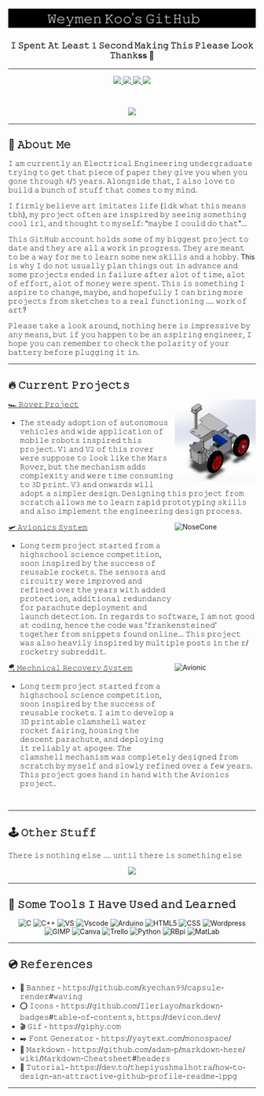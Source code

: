 <p align="center">
  <a href="https://youtu.be/xcaQ95P2-0M" target="_blank">
  <img src="https://github.com/WeymenKoo/WeymenKoo/blob/main/Stuff.png"/>
  </a>
</p>


<h3 align="center">𝙸 𝚂𝚙𝚎𝚗𝚝 𝙰𝚝 𝙻𝚎𝚊𝚜𝚝 𝟷 𝚂𝚎𝚌𝚘𝚗𝚍 𝙼𝚊𝚔𝚒𝚗𝚐 𝚃𝚑𝚒𝚜 𝙿𝚕𝚎𝚊𝚜𝚎 𝙻𝚘𝚘𝚔 𝚃𝚑𝚊𝚗𝚔ss 🍵</h3>

<hr> 

<p align="center">
  <a href="https://www.linkedin.com/in/weymenkoo/" target="_blank">
    <img height="30" src="https://img.shields.io/badge/linkedin-%230077B5.svg?style=for-the-badge&logo=linkedin&logoColor=white"/>
  </a>
  <a href="mailto:kchweymen@gmail.com" target="_blank">
    <img height="30" src="https://img.shields.io/badge/Gmail-D14836?style=for-the-badge&logo=gmail&logoColor=white"/>
  </a>
  <a href="https://www.reddit.com/r/Eyebleach/" target="_blank">
    <img height="30" src="https://img.shields.io/badge/Reddit-%23FF4500.svg?style=for-the-badge&logo=Reddit&logoColor=white"/>
  </a>
  <a href="https://www.youtube.com/watch?v=lpiB2wMc49g" target="_blank">
    <img height="30" src="https://img.shields.io/badge/Discord-%237289DA.svg?style=for-the-badge&logo=discord&logoColor=white"/>
  </a>
</p>

<br>

<p align="center">
  <a href="https://youtu.be/b9TE3226T-g">
  <img height="400" src="https://media.giphy.com/media/3ov9jVnbc2E7rCO0Ao/giphy.gif"/>
  </a>
</p>

<hr> 


## 📸 𝙰𝚋𝚘𝚞𝚝 𝙼𝚎 

𝙸 𝚊𝚖 𝚌𝚞𝚛𝚛𝚎𝚗𝚝𝚕𝚢 𝚊𝚗 𝙴𝚕𝚎𝚌𝚝𝚛𝚒𝚌𝚊𝚕 𝙴𝚗𝚐𝚒𝚗𝚎𝚎𝚛𝚒𝚗𝚐 𝚞𝚗𝚍𝚎𝚛𝚐𝚛𝚊𝚍𝚞𝚊𝚝𝚎 𝚝𝚛𝚢𝚒𝚗𝚐 𝚝𝚘 𝚐𝚎𝚝 𝚝𝚑𝚊𝚝 𝚙𝚒𝚎𝚌𝚎 𝚘𝚏 𝚙𝚊𝚙𝚎𝚛 𝚝𝚑𝚎𝚢 𝚐𝚒𝚟𝚎 𝚢𝚘𝚞 𝚠𝚑𝚎𝚗 𝚢𝚘𝚞 𝚐𝚘𝚗𝚎 𝚝𝚑𝚛𝚘𝚞𝚐𝚑 𝟺/𝟻 𝚢𝚎𝚊𝚛𝚜. 𝙰𝚕𝚘𝚗𝚐𝚜𝚒𝚍𝚎 𝚝𝚑𝚊𝚝, 𝙸 𝚊𝚕𝚜𝚘 𝚕𝚘𝚟𝚎 𝚝𝚘 𝚋𝚞𝚒𝚕𝚍 𝚊 𝚋𝚞𝚗𝚌𝚑 𝚘𝚏 𝚜𝚝𝚞𝚏𝚏 𝚝𝚑𝚊𝚝 𝚌𝚘𝚖𝚎𝚜 𝚝𝚘 𝚖𝚢 𝚖𝚒𝚗𝚍. 

𝙸 𝚏𝚒𝚛𝚖𝚕𝚢 𝚋𝚎𝚕𝚒𝚎𝚟𝚎 𝚊𝚛𝚝 𝚒𝚖𝚒𝚝𝚊𝚝𝚎𝚜 𝚕𝚒𝚏𝚎 (𝚒𝚍𝚔 𝚠𝚑𝚊𝚝 𝚝𝚑𝚒𝚜 𝚖𝚎𝚊𝚗𝚜 𝚝𝚋𝚑), 𝚖𝚢 𝚙𝚛𝚘𝚓𝚎𝚌𝚝 𝚘𝚏𝚝𝚎𝚗 𝚊𝚛𝚎 𝚒𝚗𝚜𝚙𝚒𝚛𝚎𝚍 𝚋𝚢 𝚜𝚎𝚎𝚒𝚗𝚐 𝚜𝚘𝚖𝚎𝚝𝚑𝚒𝚗𝚐 𝚌𝚘𝚘𝚕 𝚒𝚛𝚕, 𝚊𝚗𝚍 𝚝𝚑𝚘𝚞𝚐𝚑𝚝 𝚝𝚘 𝚖𝚢𝚜𝚎𝚕𝚏: "𝚖𝚊𝚢𝚋𝚎 𝙸 𝚌𝚘𝚞𝚕𝚍 𝚍𝚘 𝚝𝚑𝚊𝚝"...

𝚃𝚑𝚒𝚜 𝙶𝚒𝚝𝙷𝚞𝚋 𝚊𝚌𝚌𝚘𝚞𝚗𝚝 𝚑𝚘𝚕𝚍𝚜 𝚜𝚘𝚖𝚎 𝚘𝚏 𝚖𝚢 𝚋𝚒𝚐𝚐𝚎𝚜𝚝 𝚙𝚛𝚘𝚓𝚎𝚌𝚝 𝚝𝚘 𝚍𝚊𝚝𝚎 𝚊𝚗𝚍 𝚝𝚑𝚎𝚢 𝚊𝚛𝚎 𝚊𝚕𝚕 𝚊 𝚠𝚘𝚛𝚔 𝚒𝚗 𝚙𝚛𝚘𝚐𝚛𝚎𝚜𝚜. 𝚃𝚑𝚎𝚢 𝚊𝚛𝚎 𝚖𝚎𝚊𝚗𝚝 𝚝𝚘 𝚋𝚎 𝚊 𝚠𝚊𝚢 𝚏𝚘𝚛 𝚖𝚎 𝚝𝚘 𝚕𝚎𝚊𝚛𝚗 𝚜𝚘𝚖𝚎 𝚗𝚎𝚠 𝚜𝚔𝚒𝚕𝚕𝚜 𝚊𝚗𝚍 𝚊 𝚑𝚘𝚋𝚋𝚢. This 𝚒𝚜 𝚠𝚑𝚢 𝙸 𝚍𝚘 𝚗𝚘𝚝 𝚞𝚜𝚞𝚊𝚕𝚕𝚢 𝚙𝚕𝚊𝚗 𝚝𝚑𝚒𝚗𝚐𝚜 𝚘𝚞𝚝 𝚒𝚗 𝚊𝚍𝚟𝚊𝚗𝚌𝚎 𝚊𝚗𝚍 𝚜𝚘𝚖𝚎 𝚙𝚛𝚘𝚓𝚎𝚌𝚝𝚜 𝚎𝚗𝚍𝚎𝚍 𝚒𝚗 𝚏𝚊𝚒𝚕𝚞𝚛𝚎 𝚊𝚏𝚝𝚎𝚛 𝚊𝚕𝚘𝚝 𝚘𝚏 𝚝𝚒𝚖𝚎, 𝚊𝚕𝚘𝚝 𝚘𝚏 𝚎𝚏𝚏𝚘𝚛𝚝, 𝚊𝚕𝚘𝚝 𝚘𝚏 𝚖𝚘𝚗𝚎𝚢 𝚠𝚎𝚛𝚎 𝚜𝚙𝚎𝚗𝚝. 𝚃𝚑𝚒𝚜 𝚒𝚜 𝚜𝚘𝚖𝚎𝚝𝚑𝚒𝚗𝚐 𝙸 𝚊𝚜𝚙𝚒𝚛𝚎 𝚝𝚘 𝚌𝚑𝚊𝚗𝚐𝚎, 𝚖𝚊𝚢𝚋𝚎, 𝚊𝚗𝚍 𝚑𝚘𝚙𝚎𝚏𝚞𝚕𝚕𝚢 𝙸 𝚌𝚊𝚗 𝚋𝚛𝚒𝚗𝚐 𝚖𝚘𝚛𝚎 𝚙𝚛𝚘𝚓𝚎𝚌𝚝𝚜 𝚏𝚛𝚘𝚖 𝚜𝚔𝚎𝚝𝚌𝚑𝚎𝚜 𝚝𝚘 𝚊 𝚛𝚎𝚊𝚕 𝚏𝚞𝚗𝚌𝚝𝚒𝚘𝚗𝚒𝚗𝚐 .... 𝚠𝚘𝚛𝚔 𝚘𝚏 𝚊𝚛𝚝?

𝙿𝚕𝚎𝚊𝚜𝚎 𝚝𝚊𝚔𝚎 𝚊 𝚕𝚘𝚘𝚔 𝚊𝚛𝚘𝚞𝚗𝚍, 𝚗𝚘𝚝𝚑𝚒𝚗𝚐 𝚑𝚎𝚛𝚎 𝚒𝚜 𝚒𝚖𝚙𝚛𝚎𝚜𝚜𝚒𝚟𝚎 𝚋𝚢 𝚊𝚗𝚢 𝚖𝚎𝚊𝚗𝚜, 𝚋𝚞𝚝 𝚒𝚏 𝚢𝚘𝚞 𝚑𝚊𝚙𝚙𝚎𝚗 𝚝𝚘 𝚋𝚎 𝚊𝚗 𝚊𝚜𝚙𝚒𝚛𝚒𝚗𝚐 𝚎𝚗𝚐𝚒𝚗𝚎𝚎𝚛, 𝙸 𝚑𝚘𝚙𝚎 𝚢𝚘𝚞 𝚌𝚊𝚗 𝚛𝚎𝚖𝚎𝚖𝚋𝚎𝚛 𝚝𝚘 𝚌𝚑𝚎𝚌𝚔 𝚝𝚑𝚎 𝚙𝚘𝚕𝚊𝚛𝚒𝚝𝚢 𝚘𝚏 𝚢𝚘𝚞𝚛 𝚋𝚊𝚝𝚝𝚎𝚛𝚢 𝚋𝚎𝚏𝚘𝚛𝚎 𝚙𝚕𝚞𝚐𝚐𝚒𝚗𝚐 𝚒𝚝 𝚒𝚗.

<hr>

## 🔥 𝙲𝚞𝚛𝚛𝚎𝚗𝚝 𝙿𝚛𝚘𝚓𝚎𝚌𝚝𝚜


[<img align="Right" height="165px" width="165px" alt="RoverV3" src="https://github.com/WeymenKoo/Rover-Project/blob/main/CAD%20picture.jpg"/>](https://github.com/WeymenKoo/Rover-Project/blob/main/CAD%20picture.jpg)

[🏎️ 𝚁𝚘𝚟𝚎𝚛 𝙿𝚛𝚘𝚓𝚎𝚌𝚝](https://github.com/WeymenKoo/Rover-Project)
<br>
- 𝚃𝚑𝚎 𝚜𝚝𝚎𝚊𝚍𝚢 𝚊𝚍𝚘𝚙𝚝𝚒𝚘𝚗 𝚘𝚏 𝚊𝚞𝚝𝚘𝚗𝚘𝚖𝚘𝚞𝚜 𝚟𝚎𝚑𝚒𝚌𝚕𝚎𝚜 𝚊𝚗𝚍 𝚠𝚒𝚍𝚎 𝚊𝚙𝚙𝚕𝚒𝚌𝚊𝚝𝚒𝚘𝚗 𝚘𝚏 𝚖𝚘𝚋𝚒𝚕𝚎 𝚛𝚘𝚋𝚘𝚝𝚜 𝚒𝚗𝚜𝚙𝚒𝚛𝚎𝚍 𝚝𝚑𝚒𝚜 𝚙𝚛𝚘𝚓𝚎𝚌𝚝. 𝚅𝟷 𝚊𝚗𝚍 𝚅𝟸 𝚘𝚏 𝚝𝚑𝚒𝚜 𝚛𝚘𝚟𝚎𝚛 𝚠𝚎𝚛𝚎 𝚜𝚞𝚙𝚙𝚘𝚜𝚎 𝚝𝚘 𝚕𝚘𝚘𝚔 𝚕𝚒𝚔𝚎 𝚝𝚑𝚎 𝙼𝚊𝚛𝚜 𝚁𝚘𝚟𝚎𝚛, 𝚋𝚞𝚝 𝚝𝚑𝚎 𝚖𝚎𝚌𝚑𝚊𝚗𝚒𝚜𝚖 𝚊𝚍𝚍𝚜 𝚌𝚘𝚖𝚙𝚕𝚎𝚡𝚒𝚝𝚢 𝚊𝚗𝚍 𝚠𝚎𝚛𝚎 𝚝𝚒𝚖𝚎 𝚌𝚘𝚗𝚜𝚞𝚖𝚒𝚗𝚐 𝚝𝚘 𝟹𝙳 𝚙𝚛𝚒𝚗𝚝. 𝚅𝟹 𝚊𝚗𝚍 𝚘𝚗𝚠𝚊𝚛𝚍𝚜 𝚠𝚒𝚕𝚕 𝚊𝚍𝚘𝚙𝚝 𝚊 𝚜𝚒𝚖𝚙𝚕𝚎𝚛 𝚍𝚎𝚜𝚒𝚐𝚗. 𝙳𝚎𝚜𝚒𝚐𝚗𝚒𝚗𝚐 𝚝𝚑𝚒𝚜 𝚙𝚛𝚘𝚓𝚎𝚌𝚝 𝚏𝚛𝚘𝚖 𝚜𝚌𝚛𝚊𝚝𝚌𝚑 𝚊𝚕𝚕𝚘𝚠𝚜 𝚖𝚎 𝚝𝚘 𝚕𝚎𝚊𝚛𝚗 𝚛𝚊𝚙𝚒𝚍 𝚙𝚛𝚘𝚝𝚘𝚝𝚢𝚙𝚒𝚗𝚐 𝚜𝚔𝚒𝚕𝚕𝚜 𝚊𝚗𝚍 𝚊𝚕𝚜𝚘 𝚒𝚖𝚙𝚕𝚎𝚖𝚎𝚗𝚝 𝚝𝚑𝚎 𝚎𝚗𝚐𝚒𝚗𝚎𝚎𝚛𝚒𝚗𝚐 𝚍𝚎𝚜𝚒𝚐𝚗 𝚙𝚛𝚘𝚌𝚎𝚜𝚜.

[<img align="Right" height="165px" width="165px" alt="NoseCone" src="https://github.com/WeymenKoo/Water-Rocket-Avionics/blob/main/Avionics_Front.jpg"/>](https://github.com/WeymenKoo/Water-Rocket-Avionics/blob/main/Avionics_Front.jpg)

[🛩️ 𝙰𝚟𝚒𝚘𝚗𝚒𝚌𝚜 𝚂𝚢𝚜𝚝𝚎𝚖](https://github.com/WeymenKoo/Water-Rocket-Avionics)
<br>
- 𝙻𝚘𝚗𝚐 𝚝𝚎𝚛𝚖 𝚙𝚛𝚘𝚓𝚎𝚌𝚝 𝚜𝚝𝚊𝚛𝚝𝚎𝚍 𝚏𝚛𝚘𝚖 𝚊 𝚑𝚒𝚐𝚑𝚜𝚌𝚑𝚘𝚘𝚕 𝚜𝚌𝚒𝚎𝚗𝚌𝚎 𝚌𝚘𝚖𝚙𝚎𝚝𝚒𝚝𝚒𝚘𝚗, 𝚜𝚘𝚘𝚗 𝚒𝚗𝚜𝚙𝚒𝚛𝚎𝚍 𝚋𝚢 𝚝𝚑𝚎 𝚜𝚞𝚌𝚌𝚎𝚜𝚜 𝚘𝚏 𝚛𝚎𝚞𝚜𝚊𝚋𝚕𝚎 𝚛𝚘𝚌𝚔𝚎𝚝𝚜. 𝚃𝚑𝚎 𝚜𝚎𝚗𝚜𝚘𝚛𝚜 𝚊𝚗𝚍 𝚌𝚒𝚛𝚌𝚞𝚒𝚝𝚛𝚢 𝚠𝚎𝚛𝚎 𝚒𝚖𝚙𝚛𝚘𝚟𝚎𝚍 𝚊𝚗𝚍 𝚛𝚎𝚏𝚒𝚗𝚎𝚍 𝚘𝚟𝚎𝚛 𝚝𝚑𝚎 𝚢𝚎𝚊𝚛𝚜 𝚠𝚒𝚝𝚑 𝚊𝚍𝚍𝚎𝚍 𝚙𝚛𝚘𝚝𝚎𝚌𝚝𝚒𝚘𝚗, 𝚊𝚍𝚍𝚒𝚝𝚒𝚘𝚗𝚊𝚕 𝚛𝚎𝚍𝚞𝚗𝚍𝚊𝚗𝚌𝚢 𝚏𝚘𝚛 𝚙𝚊𝚛𝚊𝚌𝚑𝚞𝚝𝚎 𝚍𝚎𝚙𝚕𝚘𝚢𝚖𝚎𝚗𝚝 𝚊𝚗𝚍 𝚕𝚊𝚞𝚗𝚌𝚑 𝚍𝚎𝚝𝚎𝚌𝚝𝚒𝚘𝚗. 𝙸𝚗 𝚛𝚎𝚐𝚊𝚛𝚍𝚜 𝚝𝚘 𝚜𝚘𝚏𝚝𝚠𝚊𝚛𝚎, 𝙸 𝚊𝚖 𝚗𝚘𝚝 𝚐𝚘𝚘𝚍 𝚊𝚝 𝚌𝚘𝚍𝚒𝚗𝚐, 𝚑𝚎𝚗𝚌𝚎 𝚝𝚑𝚎 𝚌𝚘𝚍𝚎 𝚠𝚊𝚜 '𝚏𝚛𝚊𝚗𝚔𝚎𝚗𝚜𝚝𝚎𝚒𝚗𝚎𝚍' 𝚝𝚘𝚐𝚎𝚝𝚑𝚎𝚛 𝚏𝚛𝚘𝚖 𝚜𝚗𝚒𝚙𝚙𝚎𝚝𝚜 𝚏𝚘𝚞𝚗𝚍 𝚘𝚗𝚕𝚒𝚗𝚎... 𝚃𝚑𝚒𝚜 𝚙𝚛𝚘𝚓𝚎𝚌𝚝 𝚠𝚊𝚜 𝚊𝚕𝚜𝚘 𝚑𝚎𝚊𝚟𝚒𝚕𝚢 𝚒𝚗𝚜𝚙𝚒𝚛𝚎𝚍 𝚋𝚢 𝚖𝚞𝚕𝚝𝚒𝚙𝚕𝚎 𝚙𝚘𝚜𝚝𝚜 𝚒𝚗 𝚝𝚑𝚎 𝚛/𝚛𝚘𝚌𝚔𝚎𝚝𝚛𝚢 𝚜𝚞𝚋𝚛𝚎𝚍𝚍𝚒𝚝.

[<img align="Right" height="165px" width="165px" alt="Avionic" src="https://github.com/WeymenKoo/Water-Rocket-Avionics/blob/main/NoseCone.jpg"/>](https://github.com/WeymenKoo/Water-Rocket-Avionics/blob/main/NoseCone.jpg)

[🪂 𝙼𝚎𝚌𝚑𝚗𝚒𝚌𝚊𝚕 𝚁𝚎𝚌𝚘𝚟𝚎𝚛𝚢 𝚂𝚢𝚜𝚝𝚎𝚖](https://github.com/WeymenKoo/Water-Rocket-Avionics)
<br>
- 𝙻𝚘𝚗𝚐 𝚝𝚎𝚛𝚖 𝚙𝚛𝚘𝚓𝚎𝚌𝚝 𝚜𝚝𝚊𝚛𝚝𝚎𝚍 𝚏𝚛𝚘𝚖 𝚊 𝚑𝚒𝚐𝚑𝚜𝚌𝚑𝚘𝚘𝚕 𝚜𝚌𝚒𝚎𝚗𝚌𝚎 𝚌𝚘𝚖𝚙𝚎𝚝𝚒𝚝𝚒𝚘𝚗, 𝚜𝚘𝚘𝚗 𝚒𝚗𝚜𝚙𝚒𝚛𝚎𝚍 𝚋𝚢 𝚝𝚑𝚎 𝚜𝚞𝚌𝚌𝚎𝚜𝚜 𝚘𝚏 𝚛𝚎𝚞𝚜𝚊𝚋𝚕𝚎 𝚛𝚘𝚌𝚔𝚎𝚝𝚜. 𝙸 𝚊𝚒𝚖 𝚝𝚘 𝚍𝚎𝚟𝚎𝚕𝚘𝚙 𝚊 𝟹𝙳 𝚙𝚛𝚒𝚗𝚝𝚊𝚋𝚕𝚎 𝚌𝚕𝚊𝚖𝚜𝚑𝚎𝚕𝚕 𝚠𝚊𝚝𝚎𝚛 𝚛𝚘𝚌𝚔𝚎𝚝 𝚏𝚊𝚒𝚛𝚒𝚗𝚐, 𝚑𝚘𝚞𝚜𝚒𝚗𝚐 𝚝𝚑𝚎 𝚍𝚎𝚜𝚌𝚎𝚗𝚝 𝚙𝚊𝚛𝚊𝚌𝚑𝚞𝚝𝚎, 𝚊𝚗𝚍 𝚍𝚎𝚙𝚕𝚘𝚢𝚒𝚗𝚐 𝚒𝚝 𝚛𝚎𝚕𝚒𝚊𝚋𝚕𝚢 𝚊𝚝 𝚊𝚙𝚘𝚐𝚎𝚎. 𝚃𝚑𝚎 𝚌𝚕𝚊𝚖𝚜𝚑𝚎𝚕𝚕 𝚖𝚎𝚌𝚑𝚊𝚗𝚒𝚜𝚖 𝚠𝚊𝚜 𝚌𝚘𝚖𝚙𝚕𝚎𝚝𝚎𝚕𝚢 𝚍𝚎𝚜𝚒𝚐𝚗𝚎𝚍 𝚏𝚛𝚘𝚖 𝚜𝚌𝚛𝚊𝚝𝚌𝚑 𝚋𝚢 𝚖𝚢𝚜𝚎𝚕𝚏 𝚊𝚗𝚍 𝚜𝚕𝚘𝚠𝚕𝚢 𝚛𝚎𝚏𝚒𝚗𝚎𝚍 𝚘𝚟𝚎𝚛 𝚊 𝚏𝚎𝚠 𝚢𝚎𝚊𝚛𝚜. 𝚃𝚑𝚒𝚜 𝚙𝚛𝚘𝚓𝚎𝚌𝚝 𝚐𝚘𝚎𝚜 𝚑𝚊𝚗𝚍 𝚒𝚗 𝚑𝚊𝚗𝚍 𝚠𝚒𝚝𝚑 𝚝𝚑𝚎 𝙰𝚟𝚒𝚘𝚗𝚒𝚌𝚜 𝚙𝚛𝚘𝚓𝚎𝚌𝚝.

<br>
<hr>

## 🕹️ 𝙾𝚝𝚑𝚎𝚛 𝚂𝚝𝚞𝚏𝚏

𝚃𝚑𝚎𝚛𝚎 𝚒𝚜 𝚗𝚘𝚝𝚑𝚒𝚗𝚐 𝚎𝚕𝚜𝚎 .... 𝚞𝚗𝚝𝚒𝚕 𝚝𝚑𝚎𝚛𝚎 𝚒𝚜 𝚜𝚘𝚖𝚎𝚝𝚑𝚒𝚗𝚐 𝚎𝚕𝚜𝚎

<p align="center">
  <a href="https://youtu.be/GCe-D6sTLoc">
  <img height="400" src="https://media.giphy.com/media/3oEduVhPTUAzqm03NS/giphy.gif"/>
  </a>
</p>

<hr>

## 💾 𝚂𝚘𝚖𝚎 𝚃𝚘𝚘𝚕𝚜 𝙸 𝙷𝚊𝚟𝚎 𝚄𝚜𝚎𝚍 𝚊𝚗𝚍 𝙻𝚎𝚊𝚛𝚗𝚎𝚍

<p align="center">
 <img src="https://cdn.jsdelivr.net/gh/devicons/devicon/icons/c/c-line.svg" alt="C" width="45" height="45"/>
<img src="https://cdn.jsdelivr.net/gh/devicons/devicon/icons/cplusplus/cplusplus-line.svg" alt="C++" width="45" height="45"/>
  <img src="https://cdn.jsdelivr.net/gh/devicons/devicon/icons/visualstudio/visualstudio-plain.svg" alt="VS" width="45" height="45"/>
  <img src="https://cdn.jsdelivr.net/gh/devicons/devicon/icons/vscode/vscode-original.svg" alt="Vscode" width="45" height="45"/>
    <img src="https://cdn.jsdelivr.net/gh/devicons/devicon/icons/arduino/arduino-original-wordmark.svg" alt="Arduino" width="45" height="45"/>

<img src="https://cdn.jsdelivr.net/gh/devicons/devicon/icons/html5/html5-plain.svg" alt="HTML5" width="45" height="45"/>
  <img src="https://cdn.jsdelivr.net/gh/devicons/devicon/icons/css3/css3-plain.svg" alt="CSS" width="45" height="45"/>
    <img src="https://cdn.jsdelivr.net/gh/devicons/devicon/icons/wordpress/wordpress-plain.svg" alt="Wordpress" width="45" height="45"/>
  <img src="https://cdn.jsdelivr.net/gh/devicons/devicon/icons/gimp/gimp-original.svg" alt="GIMP" width="45" height="45"/>
  <img src="https://cdn.jsdelivr.net/gh/devicons/devicon/icons/canva/canva-original.svg" alt="Canva" width="45" height="45"/>
  <img src="https://cdn.jsdelivr.net/gh/devicons/devicon/icons/trello/trello-plain.svg" alt="Trello" width="45" height="45"/>

<img src="https://cdn.jsdelivr.net/gh/devicons/devicon/icons/python/python-original.svg" alt="Python" width="45" height="45"/>
<img src="https://cdn.jsdelivr.net/gh/devicons/devicon/icons/raspberrypi/raspberrypi-original.svg" alt="RBpi" width="45" height="45"/>
  <img src="https://cdn.jsdelivr.net/gh/devicons/devicon/icons/matlab/matlab-original.svg" alt="MatLab" width="45" height="45"/>

</p>

<hr>

## 💿 𝚁𝚎𝚏𝚎𝚛𝚎𝚗𝚌𝚎𝚜 

- 🚩 𝙱𝚊𝚗𝚗𝚎𝚛 - 𝚑𝚝𝚝𝚙𝚜://𝚐𝚒𝚝𝚑𝚞𝚋.𝚌𝚘𝚖/𝚔𝚢𝚎𝚌𝚑𝚊𝚗𝟿𝟿/𝚌𝚊𝚙𝚜𝚞𝚕𝚎-𝚛𝚎𝚗𝚍𝚎𝚛#𝚠𝚊𝚟𝚒𝚗𝚐
- ⭕ 𝙸𝚌𝚘𝚗𝚜 - 𝚑𝚝𝚝𝚙𝚜://𝚐𝚒𝚝𝚑𝚞𝚋.𝚌𝚘𝚖/𝙸𝚕𝚎𝚛𝚒𝚊𝚢𝚘/𝚖𝚊𝚛𝚔𝚍𝚘𝚠𝚗-𝚋𝚊𝚍𝚐𝚎𝚜#𝚝𝚊𝚋𝚕𝚎-𝚘𝚏-𝚌𝚘𝚗𝚝𝚎𝚗𝚝𝚜, 𝚑𝚝𝚝𝚙𝚜://𝚍𝚎𝚟𝚒𝚌𝚘𝚗.𝚍𝚎𝚟/
- 🎬 𝙶𝚒𝚏 - 𝚑𝚝𝚝𝚙𝚜://𝚐𝚒𝚙𝚑𝚢.𝚌𝚘𝚖
- ✒️ 𝙵𝚘𝚗𝚝 𝙶𝚎𝚗𝚎𝚛𝚊𝚝𝚘𝚛 - 𝚑𝚝𝚝𝚙𝚜://𝚢𝚊𝚢𝚝𝚎𝚡𝚝.𝚌𝚘𝚖/𝚖𝚘𝚗𝚘𝚜𝚙𝚊𝚌𝚎/
- 📰 𝙼𝚊𝚛𝚔𝚍𝚘𝚠𝚗 - 𝚑𝚝𝚝𝚙𝚜://𝚐𝚒𝚝𝚑𝚞𝚋.𝚌𝚘𝚖/𝚊𝚍𝚊𝚖-𝚙/𝚖𝚊𝚛𝚔𝚍𝚘𝚠𝚗-𝚑𝚎𝚛𝚎/𝚠𝚒𝚔𝚒/𝙼𝚊𝚛𝚔𝚍𝚘𝚠𝚗-𝙲𝚑𝚎𝚊𝚝𝚜𝚑𝚎𝚎𝚝#𝚑𝚎𝚊𝚍𝚎𝚛𝚜
- 🔖 𝚃𝚞𝚝𝚘𝚛𝚒𝚊𝚕- 𝚑𝚝𝚝𝚙𝚜://𝚍𝚎𝚟.𝚝𝚘/𝚝𝚑𝚎𝚙𝚒𝚢𝚞𝚜𝚑𝚖𝚊𝚕𝚑𝚘𝚝𝚛𝚊/𝚑𝚘𝚠-𝚝𝚘-𝚍𝚎𝚜𝚒𝚐𝚗-𝚊𝚗-𝚊𝚝𝚝𝚛𝚊𝚌𝚝𝚒𝚟𝚎-𝚐𝚒𝚝𝚑𝚞𝚋-𝚙𝚛𝚘𝚏𝚒𝚕𝚎-𝚛𝚎𝚊𝚍𝚖𝚎-𝟷𝚙𝚙𝚐

<hr>
